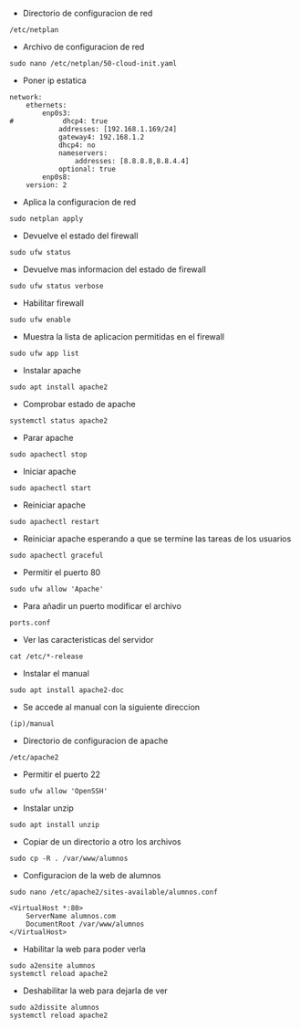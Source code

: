 - Directorio de configuracion de red
```
/etc/netplan
```

- Archivo de configuracion de red
```
sudo nano /etc/netplan/50-cloud-init.yaml
```

- Poner ip estatica
```
network:
    ethernets:
        enp0s3:
#            dhcp4: true
            addresses: [192.168.1.169/24]
            gateway4: 192.168.1.2
            dhcp4: no 
            nameservers:
                addresses: [8.8.8.8,8.8.4.4]
            optional: true
        enp0s8:
    version: 2
```

- Aplica la configuracion de red
```
sudo netplan apply
```

- Devuelve el estado del firewall
```
sudo ufw status
```

- Devuelve mas informacion del estado de firewall
```
sudo ufw status verbose
```

- Habilitar firewall
```
sudo ufw enable
```

- Muestra la lista de aplicacion permitidas en el firewall
```
sudo ufw app list
```

- Instalar apache
```
sudo apt install apache2
```

- Comprobar estado de apache
```
systemctl status apache2
```

- Parar apache
```
sudo apachectl stop
```

- Iniciar apache
```
sudo apachectl start
```

- Reiniciar apache
```
sudo apachectl restart
```

-  Reiniciar apache esperando a que se termine las tareas de los usuarios
```
sudo apachectl graceful
```

- Permitir el puerto 80
```
sudo ufw allow 'Apache'
```

- Para añadir un puerto modificar el archivo
```
ports.conf
```

- Ver las caracteristicas del servidor
```
cat /etc/*-release
```

- Instalar el manual
```
sudo apt install apache2-doc
```

- Se accede al manual con la siguiente direccion
```
(ip)/manual
```

- Directorio de configuracion de apache
```
/etc/apache2
```

- Permitir el puerto 22
```
sudo ufw allow 'OpenSSH'
```

- Instalar unzip
```
sudo apt install unzip
```

- Copiar de un directorio a otro los archivos
```
sudo cp -R . /var/www/alumnos
```

- Configuracion de la web de alumnos
```
sudo nano /etc/apache2/sites-available/alumnos.conf

<VirtualHost *:80>
    ServerName alumnos.com
    DocumentRoot /var/www/alumnos
</VirtualHost>
```

- Habilitar la web para poder verla
```
sudo a2ensite alumnos
systemctl reload apache2
```

- Deshabilitar la web para dejarla de ver
```
sudo a2dissite alumnos
systemctl reload apache2
```
